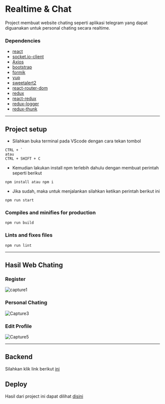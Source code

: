 # Realtime & Chat

Project membuat website chating seperti aplikasi telegram yang dapat diguanakan untuk personal chating secara realtime. 

### Dependencies
- [react](https://www.npmjs.com/package/react)
- [socket.io-client](https://www.npmjs.com/package/socket.io-client)
- [Axios](https://www.npmjs.com/package/axios)
- [bootstrap](https://www.npmjs.com/package/bootstrap)
- [formik](https://www.npmjs.com/package/formik)
- [yup](https://www.npmjs.com/package/yup)
- [sweetalert2](https://www.npmjs.com/package/sweetalert2)
- [react-router-dom](https://www.npmjs.com/package/react-router-dom)
- [redux](https://www.npmjs.com/package/redux)
- [react-redux](https://www.npmjs.com/package/react-redux)
- [redux-logger](https://www.npmjs.com/package/redux-logger)
- [redux-thunk](https://www.npmjs.com/search?q=redux-thunk)

---

## Project setup

- Silahkan buka terminal pada VScode dengan cara tekan tombol
```
CTRL + ` 
atau
CTRL + SHIFT + C
```

- Kemudian lakukan install npm terlebih dahulu dengan membuat perintah seperti berikut
```
npm install atau npm i
```

- Jika sudah, maka untuk menjalankan silahkan ketikan perintah berikut ini
```
npm run start
```

### Compiles and minifies for production
```
npm run build
```

### Lints and fixes files
```
npm run lint
```
---


## Hasil Web Chating

### Register
![capture1](https://user-images.githubusercontent.com/43200304/110453798-2885c700-80f9-11eb-8101-dfdc264d8e76.PNG)

### Personal Chating
![Capture3](https://user-images.githubusercontent.com/43200304/110453802-2a4f8a80-80f9-11eb-92cd-9dcc9f11da13.PNG)

### Edit Profile
![Capture5](https://user-images.githubusercontent.com/43200304/110453806-2b80b780-80f9-11eb-9434-93df21c169ea.PNG)

---

## Backend
Silahkan klik link berikut [ini](https://github.com/nevalenaginda/backend-react-chat)

## Deploy
Hasil dari project ini dapat dilihat [disini](http://100.25.29.134:5010/)

